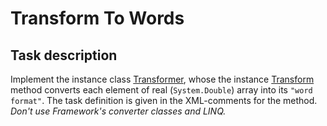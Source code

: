 # Transform To Words

## Task description

Implement the instance class [Transformer](TransfomerTask/Transformer.cs#L8), whose the instance [Transform](TransfomerTask/Transformer.cs#L17) method converts each element of real (`System.Double`) array into its `"word format"`. The task definition is given in the XML-comments for the method.     
_Don't use Framework's converter classes and LINQ._